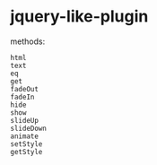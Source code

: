 
# jquery-like-plugin

methods:

	html
	text
	eq
	get
	fadeOut
	fadeIn
	hide
	show
	slideUp
	slideDown
	animate
	setStyle
	getStyle
	
